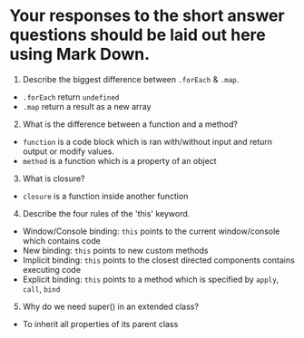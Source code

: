 # Your responses to the short answer questions should be laid out here using Mark Down.
1. Describe the biggest difference between `.forEach` & `.map`.

- `.forEach` return `undefined`
- `.map` return a result as a new array

2. What is the difference between a function and a method?

- `function` is a code block which is ran with/without input and return output or modify values.
- `method` is a function which is a property of an object

3. What is closure?

- `closure` is a function inside another function

4. Describe the four rules of the 'this' keyword.

- Window/Console binding: `this` points to the current window/console which contains code
- New binding: `this` points to new custom methods
- Implicit binding: `this` points to the closest directed components contains executing code
- Explicit binding: `this` points to a method which is specified by `apply`, `call`, `bind`

5. Why do we need super() in an extended class?

- To inherit all properties of its parent class
